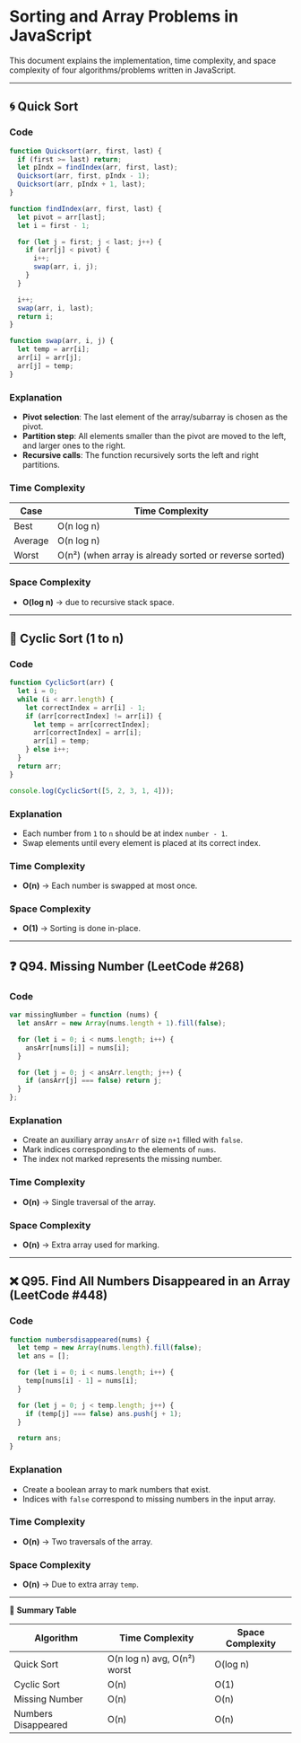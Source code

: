 # Sorting and Array Problems in JavaScript

This document explains the implementation, time complexity, and space complexity of four algorithms/problems written in JavaScript.

---

## 🌀 Quick Sort

### Code

```javascript
function Quicksort(arr, first, last) {
  if (first >= last) return;
  let pIndx = findIndex(arr, first, last);
  Quicksort(arr, first, pIndx - 1);
  Quicksort(arr, pIndx + 1, last);
}

function findIndex(arr, first, last) {
  let pivot = arr[last];
  let i = first - 1;

  for (let j = first; j < last; j++) {
    if (arr[j] < pivot) {
      i++;
      swap(arr, i, j);
    }
  }

  i++;
  swap(arr, i, last);
  return i;
}

function swap(arr, i, j) {
  let temp = arr[i];
  arr[i] = arr[j];
  arr[j] = temp;
}
```

### Explanation
- **Pivot selection**: The last element of the array/subarray is chosen as the pivot.
- **Partition step**: All elements smaller than the pivot are moved to the left, and larger ones to the right.
- **Recursive calls**: The function recursively sorts the left and right partitions.

### Time Complexity
| Case | Time Complexity |
|------|------------------|
| Best | O(n log n) |
| Average | O(n log n) |
| Worst | O(n²) (when array is already sorted or reverse sorted) |

### Space Complexity
- **O(log n)** → due to recursive stack space.

---

## 🔁 Cyclic Sort (1 to n)

### Code

```javascript
function CyclicSort(arr) {
  let i = 0;
  while (i < arr.length) {
    let correctIndex = arr[i] - 1;
    if (arr[correctIndex] != arr[i]) {
      let temp = arr[correctIndex];
      arr[correctIndex] = arr[i];
      arr[i] = temp;
    } else i++;
  }
  return arr;
}

console.log(CyclicSort([5, 2, 3, 1, 4]));
```

### Explanation
- Each number from `1` to `n` should be at index `number - 1`.
- Swap elements until every element is placed at its correct index.

### Time Complexity
- **O(n)** → Each number is swapped at most once.

### Space Complexity
- **O(1)** → Sorting is done in-place.

---

## ❓ Q94. Missing Number (LeetCode #268)

### Code

```javascript
var missingNumber = function (nums) {
  let ansArr = new Array(nums.length + 1).fill(false);

  for (let i = 0; i < nums.length; i++) {
    ansArr[nums[i]] = nums[i];
  }

  for (let j = 0; j < ansArr.length; j++) {
    if (ansArr[j] === false) return j;
  }
};
```

### Explanation
- Create an auxiliary array `ansArr` of size `n+1` filled with `false`.
- Mark indices corresponding to the elements of `nums`.
- The index not marked represents the missing number.

### Time Complexity
- **O(n)** → Single traversal of the array.

### Space Complexity
- **O(n)** → Extra array used for marking.

---

## ❌ Q95. Find All Numbers Disappeared in an Array (LeetCode #448)

### Code

```javascript
function numbersdisappeared(nums) {
  let temp = new Array(nums.length).fill(false);
  let ans = [];

  for (let i = 0; i < nums.length; i++) {
    temp[nums[i] - 1] = nums[i];
  }

  for (let j = 0; j < temp.length; j++) {
    if (temp[j] === false) ans.push(j + 1);
  }

  return ans;
}
```

### Explanation
- Create a boolean array to mark numbers that exist.
- Indices with `false` correspond to missing numbers in the input array.

### Time Complexity
- **O(n)** → Two traversals of the array.

### Space Complexity
- **O(n)** → Due to extra array `temp`.

---

📘 **Summary Table**

| Algorithm | Time Complexity | Space Complexity |
|------------|----------------|------------------|
| Quick Sort | O(n log n) avg, O(n²) worst | O(log n) |
| Cyclic Sort | O(n) | O(1) |
| Missing Number | O(n) | O(n) |
| Numbers Disappeared | O(n) | O(n) |
